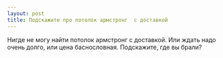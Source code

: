 ```yaml
---
layout: post 
title: Подскажите про потолок армстронг  с доставкой 
--- 
```

Нигде не могу найти потолок армстронг  с доставкой. Или ждать надо очень долго, или цена баснословная. Подскажите, где вы брали?